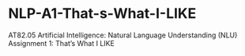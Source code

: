 # NLP-A1-That-s-What-I-LIKE
AT82.05 Artificial Intelligence: Natural Language Understanding (NLU)
Assignment 1: That’s What I LIKE

